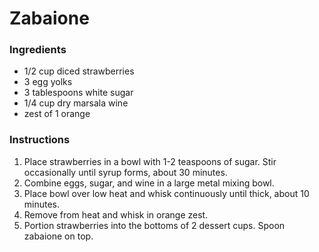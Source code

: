 # Zabaione

### Ingredients

- 1/2 cup diced strawberries
- 3 egg yolks
- 3 tablespoons white sugar
- 1/4 cup dry marsala wine
- zest of 1 orange

### Instructions

1. Place strawberries in a bowl with 1-2 teaspoons of sugar. Stir occasionally until syrup forms, about 30 minutes.
2. Combine eggs, sugar, and wine in a large metal mixing bowl.
3. Place bowl over low heat and whisk continuously until thick, about 10 minutes.
4. Remove from heat and whisk in orange zest.
5. Portion strawberries into the bottoms of 2 dessert cups. Spoon zabaione on top.

